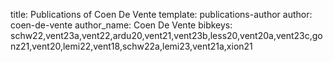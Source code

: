 title: Publications of Coen De Vente
template: publications-author
author: coen-de-vente
author_name: Coen De Vente
bibkeys: schw22,vent23a,vent22,ardu20,vent21,vent23b,less20,vent20a,vent23c,gonz21,vent20,lemi22,vent18,schw22a,lemi23,vent21a,xion21
